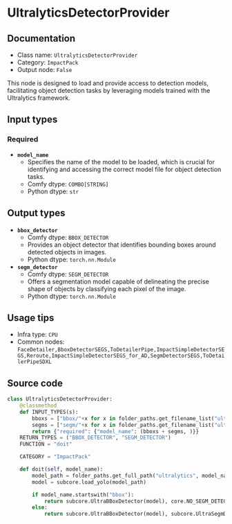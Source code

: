 # UltralyticsDetectorProvider
## Documentation
- Class name: `UltralyticsDetectorProvider`
- Category: `ImpactPack`
- Output node: `False`

This node is designed to load and provide access to detection models, facilitating object detection tasks by leveraging models trained with the Ultralytics framework.
## Input types
### Required
- **`model_name`**
    - Specifies the name of the model to be loaded, which is crucial for identifying and accessing the correct model file for object detection tasks.
    - Comfy dtype: `COMBO[STRING]`
    - Python dtype: `str`
## Output types
- **`bbox_detector`**
    - Comfy dtype: `BBOX_DETECTOR`
    - Provides an object detector that identifies bounding boxes around detected objects in images.
    - Python dtype: `torch.nn.Module`
- **`segm_detector`**
    - Comfy dtype: `SEGM_DETECTOR`
    - Offers a segmentation model capable of delineating the precise shape of objects by classifying each pixel of the image.
    - Python dtype: `torch.nn.Module`
## Usage tips
- Infra type: `CPU`
- Common nodes: `FaceDetailer,BboxDetectorSEGS,ToDetailerPipe,ImpactSimpleDetectorSEGS,Reroute,ImpactSimpleDetectorSEGS_for_AD,SegmDetectorSEGS,ToDetailerPipeSDXL`


## Source code
```python
class UltralyticsDetectorProvider:
    @classmethod
    def INPUT_TYPES(s):
        bboxs = ["bbox/"+x for x in folder_paths.get_filename_list("ultralytics_bbox")]
        segms = ["segm/"+x for x in folder_paths.get_filename_list("ultralytics_segm")]
        return {"required": {"model_name": (bboxs + segms, )}}
    RETURN_TYPES = ("BBOX_DETECTOR", "SEGM_DETECTOR")
    FUNCTION = "doit"

    CATEGORY = "ImpactPack"

    def doit(self, model_name):
        model_path = folder_paths.get_full_path("ultralytics", model_name)
        model = subcore.load_yolo(model_path)

        if model_name.startswith("bbox"):
            return subcore.UltraBBoxDetector(model), core.NO_SEGM_DETECTOR()
        else:
            return subcore.UltraBBoxDetector(model), subcore.UltraSegmDetector(model)

```
